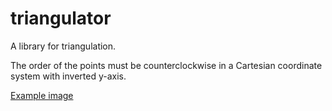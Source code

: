 # triangulator

A library for triangulation.

The order of the points must be counterclockwise in a Cartesian coordinate system with inverted y-axis.

[Example image](docs/example_img.png)
